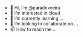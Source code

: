 - 👋 Hi, I’m @paradoxneira
- 👀 I’m interested in cloud
- 🌱 I’m currently learning ...
- 💞️ I’m looking to collaborate on ...
- 📫 How to reach me ...

<!---
paradoxneira/paradoxneira is a ✨ special ✨ repository because its `README.md` (this file) appears on your GitHub profile.
You can click the Preview link to take a look at your changes.
--->

